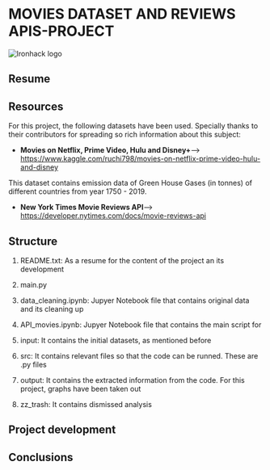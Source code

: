 # MOVIES DATASET AND REVIEWS APIS-PROJECT


![Ironhack logo](https://www.fundacionuniversia.net/wp-content/uploads/2017/09/ironhack_logo.jpg)

## Resume




## Resources
For this project, the following datasets have been used. Specially thanks to their contributors for spreading so rich information about this subject:

* **Movies on Netflix, Prime Video, Hulu and Disney+**--> https://www.kaggle.com/ruchi798/movies-on-netflix-prime-video-hulu-and-disney 

This dataset contains emission data of Green House Gases (in tonnes) of different countries from year 1750 - 2019.


* **New York Times Movie Reviews API**--> https://developer.nytimes.com/docs/movie-reviews-api





## Structure

1) README.txt: As a resume for the content of the project an its development

2) main.py

3) data_cleaning.ipynb: Jupyer Notebook file that contains original data and its cleaning up

4) API_movies.ipynb: Jupyer Notebook file that contains the main script for 

5) input: It contains the initial datasets, as mentioned before

6) src: It contains relevant files so that the code can be runned. These are .py files

7) output: It contains the extracted information from the code. For this project, graphs have been taken out

8) zz_trash: It contains dismissed analysis 

## Project development




## Conclusions